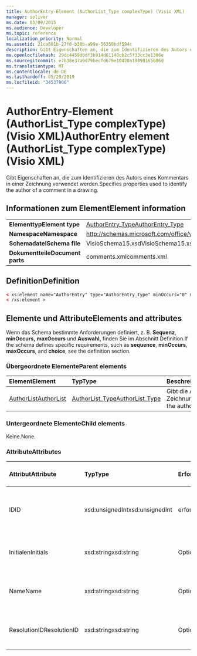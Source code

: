 ```yaml
---
title: AuthorEntry-Element (AuthorList_Type complexType) (Visio XML)
manager: soliver
ms.date: 03/09/2015
ms.audience: Developer
ms.topic: reference
localization_priority: Normal
ms.assetid: 21ca601b-27f0-b30b-a99e-56359bdf594c
description: Gibt Eigenschaften an, die zum Identifizieren des Autors eines Kommentars in einer Zeichnung verwendet werden.
ms.openlocfilehash: 29dc4459d0df3b914d61140cb2c5f33cc3e1306e
ms.sourcegitcommit: e7b38e37a9d79becfd679e10420a19890165606d
ms.translationtype: MT
ms.contentlocale: de-DE
ms.lasthandoff: 05/29/2019
ms.locfileid: "34537906"
---
```

# <a name="authorentry-element-authorlist_type-complextype-visio-xml"></a><span data-ttu-id="58b2d-103">AuthorEntry-Element (AuthorList_Type complexType) (Visio XML)</span><span class="sxs-lookup"><span data-stu-id="58b2d-103">AuthorEntry element (AuthorList_Type complexType) (Visio XML)</span></span>

<span data-ttu-id="58b2d-104">Gibt Eigenschaften an, die zum Identifizieren des Autors eines Kommentars in einer Zeichnung verwendet werden.</span><span class="sxs-lookup"><span data-stu-id="58b2d-104">Specifies properties used to identify the author of a comment in a drawing.</span></span>
  
## <a name="element-information"></a><span data-ttu-id="58b2d-105">Informationen zum Element</span><span class="sxs-lookup"><span data-stu-id="58b2d-105">Element information</span></span>

|||
|:-----|:-----|
|<span data-ttu-id="58b2d-106">**Elementtyp**</span><span class="sxs-lookup"><span data-stu-id="58b2d-106">**Element type**</span></span> <br/> |[<span data-ttu-id="58b2d-107">AuthorEntry_Type</span><span class="sxs-lookup"><span data-stu-id="58b2d-107">AuthorEntry_Type</span></span>](authorentry_type-complextypevisio-xml.md) <br/> |
|<span data-ttu-id="58b2d-108">**Namespace**</span><span class="sxs-lookup"><span data-stu-id="58b2d-108">**Namespace**</span></span> <br/> |http://schemas.microsoft.com/office/visio/2012/main  <br/> |
|<span data-ttu-id="58b2d-109">**Schemadatei**</span><span class="sxs-lookup"><span data-stu-id="58b2d-109">**Schema file**</span></span> <br/> |<span data-ttu-id="58b2d-110">VisioSchema15.xsd</span><span class="sxs-lookup"><span data-stu-id="58b2d-110">VisioSchema15.xsd</span></span>  <br/> |
|<span data-ttu-id="58b2d-111">**Dokumentteile**</span><span class="sxs-lookup"><span data-stu-id="58b2d-111">**Document parts**</span></span> <br/> |<span data-ttu-id="58b2d-112">comments.xml</span><span class="sxs-lookup"><span data-stu-id="58b2d-112">comments.xml</span></span>  <br/> |
   
## <a name="definition"></a><span data-ttu-id="58b2d-113">Definition</span><span class="sxs-lookup"><span data-stu-id="58b2d-113">Definition</span></span>

```XML
< xs:element name="AuthorEntry" type="AuthorEntry_Type" minOccurs="0" maxOccurs="unbounded" >
< /xs:element >
```

## <a name="elements-and-attributes"></a><span data-ttu-id="58b2d-114">Elemente und Attribute</span><span class="sxs-lookup"><span data-stu-id="58b2d-114">Elements and attributes</span></span>

<span data-ttu-id="58b2d-115">Wenn das Schema bestimmte Anforderungen definiert, z. B. **Sequenz**, **minOccurs,** **maxOccurs** und **Auswahl,** finden Sie im Abschnitt Definition.</span><span class="sxs-lookup"><span data-stu-id="58b2d-115">If the schema defines specific requirements, such as **sequence**, **minOccurs**, **maxOccurs**, and **choice**, see the definition section.</span></span> 
  
### <a name="parent-elements"></a><span data-ttu-id="58b2d-116">Übergeordnete Elemente</span><span class="sxs-lookup"><span data-stu-id="58b2d-116">Parent elements</span></span>

|<span data-ttu-id="58b2d-117">**Element**</span><span class="sxs-lookup"><span data-stu-id="58b2d-117">**Element**</span></span>|<span data-ttu-id="58b2d-118">**Typ**</span><span class="sxs-lookup"><span data-stu-id="58b2d-118">**Type**</span></span>|<span data-ttu-id="58b2d-119">**Beschreibung**</span><span class="sxs-lookup"><span data-stu-id="58b2d-119">**Description**</span></span>|
|:-----|:-----|:-----|
|[<span data-ttu-id="58b2d-120">AuthorList</span><span class="sxs-lookup"><span data-stu-id="58b2d-120">AuthorList</span></span>](authorlist-element-comments_type-complextypevisio-xml.md) <br/> |[<span data-ttu-id="58b2d-121">AuthorList_Type</span><span class="sxs-lookup"><span data-stu-id="58b2d-121">AuthorList_Type</span></span>](authorlist_type-complextypevisio-xml.md) <br/> |<span data-ttu-id="58b2d-122">Gibt die Autoren in einer Zeichnung an.</span><span class="sxs-lookup"><span data-stu-id="58b2d-122">Specifies the authors in a drawing.</span></span>  <br/> |
   
### <a name="child-elements"></a><span data-ttu-id="58b2d-123">Untergeordnete Elemente</span><span class="sxs-lookup"><span data-stu-id="58b2d-123">Child elements</span></span>

<span data-ttu-id="58b2d-124">Keine.</span><span class="sxs-lookup"><span data-stu-id="58b2d-124">None.</span></span>
  
### <a name="attributes"></a><span data-ttu-id="58b2d-125">Attribute</span><span class="sxs-lookup"><span data-stu-id="58b2d-125">Attributes</span></span>

|<span data-ttu-id="58b2d-126">**Attribut**</span><span class="sxs-lookup"><span data-stu-id="58b2d-126">**Attribute**</span></span>|<span data-ttu-id="58b2d-127">**Typ**</span><span class="sxs-lookup"><span data-stu-id="58b2d-127">**Type**</span></span>|<span data-ttu-id="58b2d-128">**Erforderlich**</span><span class="sxs-lookup"><span data-stu-id="58b2d-128">**Required**</span></span>|<span data-ttu-id="58b2d-129">**Beschreibung**</span><span class="sxs-lookup"><span data-stu-id="58b2d-129">**Description**</span></span>|<span data-ttu-id="58b2d-130">**Mögliche Werte**</span><span class="sxs-lookup"><span data-stu-id="58b2d-130">**Possible values**</span></span>|
|:-----|:-----|:-----|:-----|:-----|
|<span data-ttu-id="58b2d-131">ID</span><span class="sxs-lookup"><span data-stu-id="58b2d-131">ID</span></span>  <br/> |<span data-ttu-id="58b2d-132">xsd:unsignedInt</span><span class="sxs-lookup"><span data-stu-id="58b2d-132">xsd:unsignedInt</span></span>  <br/> |<span data-ttu-id="58b2d-133">erforderlich</span><span class="sxs-lookup"><span data-stu-id="58b2d-133">required</span></span>  <br/> |<span data-ttu-id="58b2d-134">Ein einbasierter Wert, der den Autor identifiziert.</span><span class="sxs-lookup"><span data-stu-id="58b2d-134">A one-based value that identifies the author.</span></span>  <br/> |<span data-ttu-id="58b2d-135">Werte des xsd:unsignedInt-Typs.</span><span class="sxs-lookup"><span data-stu-id="58b2d-135">Values of the xsd:unsignedInt type.</span></span>  <br/> |
|<span data-ttu-id="58b2d-136">Initialen</span><span class="sxs-lookup"><span data-stu-id="58b2d-136">Initials</span></span>  <br/> |<span data-ttu-id="58b2d-137">xsd:string</span><span class="sxs-lookup"><span data-stu-id="58b2d-137">xsd:string</span></span>  <br/> |<span data-ttu-id="58b2d-138">Optional</span><span class="sxs-lookup"><span data-stu-id="58b2d-138">optional</span></span>  <br/> |<span data-ttu-id="58b2d-139">Die Initialen des Autors.</span><span class="sxs-lookup"><span data-stu-id="58b2d-139">The initials of the author.</span></span>  <br/> |<span data-ttu-id="58b2d-140">Werte des xsd:string-Typs.</span><span class="sxs-lookup"><span data-stu-id="58b2d-140">Values of the xsd:string type.</span></span>  <br/> |
|<span data-ttu-id="58b2d-141">Name</span><span class="sxs-lookup"><span data-stu-id="58b2d-141">Name</span></span>  <br/> |<span data-ttu-id="58b2d-142">xsd:string</span><span class="sxs-lookup"><span data-stu-id="58b2d-142">xsd:string</span></span>  <br/> |<span data-ttu-id="58b2d-143">Optional</span><span class="sxs-lookup"><span data-stu-id="58b2d-143">optional</span></span>  <br/> |<span data-ttu-id="58b2d-144">Der Name des Autors.</span><span class="sxs-lookup"><span data-stu-id="58b2d-144">The name of the author.</span></span>  <br/> |<span data-ttu-id="58b2d-145">Werte des xsd:string-Typs.</span><span class="sxs-lookup"><span data-stu-id="58b2d-145">Values of the xsd:string type.</span></span>  <br/> |
|<span data-ttu-id="58b2d-146">ResolutionID</span><span class="sxs-lookup"><span data-stu-id="58b2d-146">ResolutionID</span></span>  <br/> |<span data-ttu-id="58b2d-147">xsd:string</span><span class="sxs-lookup"><span data-stu-id="58b2d-147">xsd:string</span></span>  <br/> |<span data-ttu-id="58b2d-148">Optional</span><span class="sxs-lookup"><span data-stu-id="58b2d-148">optional</span></span>  <br/> |<span data-ttu-id="58b2d-149">Ein eindeutiger Bezeichner für den Autor.</span><span class="sxs-lookup"><span data-stu-id="58b2d-149">A unique identifier for the author.</span></span>  <br/> |<span data-ttu-id="58b2d-150">Werte des xsd:string-Typs.</span><span class="sxs-lookup"><span data-stu-id="58b2d-150">Values of the xsd:string type.</span></span>  <br/> |
   

